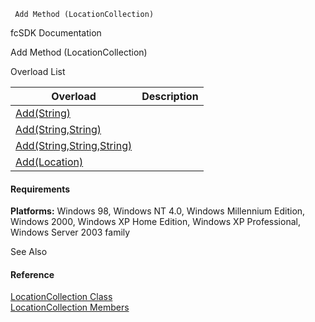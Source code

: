 ﻿     Add Method (LocationCollection)                                                   

fcSDK Documentation

Add Method (LocationCollection)

Overload List

| Overload | Description |
| --- | --- |
| [Add(String)](FChoice.Toolkits.Clarify~FChoice.Toolkits.Clarify.LocationCollection~Add(String).md) |   |
| [Add(String,String)](FChoice.Toolkits.Clarify~FChoice.Toolkits.Clarify.LocationCollection~Add(String,String).md) |   |
| [Add(String,String,String)](FChoice.Toolkits.Clarify~FChoice.Toolkits.Clarify.LocationCollection~Add(String,String,String).md) |   |
| [Add(Location)](FChoice.Toolkits.Clarify~FChoice.Toolkits.Clarify.LocationCollection~Add(Location).md) |   |

#### Requirements

**Platforms:** Windows 98, Windows NT 4.0, Windows Millennium Edition, Windows 2000, Windows XP Home Edition, Windows XP Professional, Windows Server 2003 family

See Also

#### Reference

[LocationCollection Class](FChoice.Toolkits.Clarify~FChoice.Toolkits.Clarify.LocationCollection.md)  
[LocationCollection Members](FChoice.Toolkits.Clarify~FChoice.Toolkits.Clarify.LocationCollection_members.md)